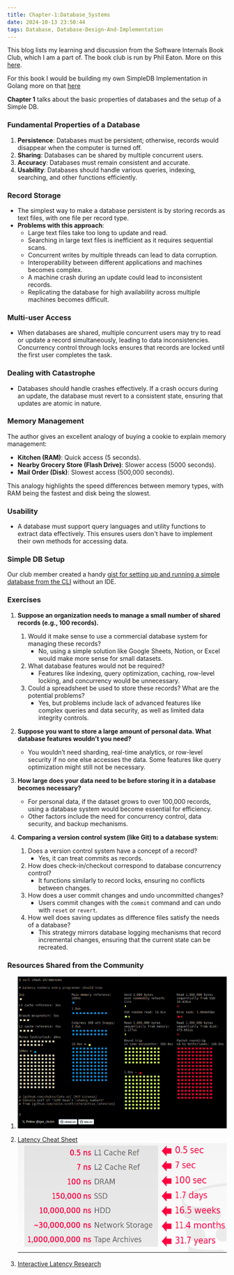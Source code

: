 ```yaml
---
title: Chapter-1:Database_Systems
date: 2024-10-13 23:50:44
tags: Database, Database-Design-And-Implementation
---
```


This blog lists my learning and discussion from the Software Internals Book Club, which I am a part of. The book club is run by Phil Eaton. More on this [here](https://eatonphil.com/2024-database-design-and-implementation.html).

For this book I would be building my own SimpleDB Implementation in Golang more on that [here](https://github.com/NIKU-SINGH/simpleDB)

**Chapter 1** talks about the basic properties of databases and the setup of a Simple DB.

### Fundamental Properties of a Database

1. **Persistence**: Databases must be persistent; otherwise, records would disappear when the computer is turned off.
2. **Sharing**: Databases can be shared by multiple concurrent users.
3. **Accuracy**: Databases must remain consistent and accurate.
4. **Usability**: Databases should handle various queries, indexing, searching, and other functions efficiently.

### Record Storage

- The simplest way to make a database persistent is by storing records as text files, with one file per record type.
- **Problems with this approach**:
  - Large text files take too long to update and read.
  - Searching in large text files is inefficient as it requires sequential scans.
  - Concurrent writes by multiple threads can lead to data corruption.
  - Interoperability between different applications and machines becomes complex.
  - A machine crash during an update could lead to inconsistent records.
  - Replicating the database for high availability across multiple machines becomes difficult.

### Multi-user Access

- When databases are shared, multiple concurrent users may try to read or update a record simultaneously, leading to data inconsistencies. Concurrency control through locks ensures that records are locked until the first user completes the task.

### Dealing with Catastrophe

- Databases should handle crashes effectively. If a crash occurs during an update, the database must revert to a consistent state, ensuring that updates are atomic in nature.

### Memory Management

The author gives an excellent analogy of buying a cookie to explain memory management:

- **Kitchen (RAM)**: Quick access (5 seconds).
- **Nearby Grocery Store (Flash Drive)**: Slower access (5000 seconds).
- **Mail Order (Disk)**: Slowest access (500,000 seconds).

This analogy highlights the speed differences between memory types, with RAM being the fastest and disk being the slowest.

### Usability

- A database must support query languages and utility functions to extract data effectively. This ensures users don't have to implement their own methods for accessing data.

### Simple DB Setup

Our club member created a handy [gist for setting up and running a simple database from the CLI](https://gist.github.com/ankithooda/b0d624aec9b3ed2882713d59feba4b11) without an IDE.

### Exercises

1. **Suppose an organization needs to manage a small number of shared records (e.g., 100 records).**

   1. Would it make sense to use a commercial database system for managing these records?
      - No, using a simple solution like Google Sheets, Notion, or Excel would make more sense for small datasets.
   2. What database features would not be required?
      - Features like indexing, query optimization, caching, row-level locking, and concurrency would be unnecessary.
   3. Could a spreadsheet be used to store these records? What are the potential problems?
      - Yes, but problems include lack of advanced features like complex queries and data security, as well as limited data integrity controls.

2. **Suppose you want to store a large amount of personal data. What database features wouldn’t you need?**

   - You wouldn’t need sharding, real-time analytics, or row-level security if no one else accesses the data. Some features like query optimization might still not be necessary.

3. **How large does your data need to be before storing it in a database becomes necessary?**

   - For personal data, if the dataset grows to over 100,000 records, using a database system would become essential for efficiency.
   - Other factors include the need for concurrency control, data security, and backup mechanisms.

4. **Comparing a version control system (like Git) to a database system:**
   1. Does a version control system have a concept of a record?
      - Yes, it can treat commits as records.
   2. How does check-in/checkout correspond to database concurrency control?
      - It functions similarly to record locks, ensuring no conflicts between changes.
   3. How does a user commit changes and undo uncommitted changes?
      - Users commit changes with the `commit` command and can undo with `reset` or `revert`.
   4. How well does saving updates as difference files satisfy the needs of a database?
      - This strategy mirrors database logging mechanisms that record incremental changes, ensuring that the current state can be recreated.

### Resources Shared from the Community

1. ![The actual speed of reading from different storage devices](/images/Database_Design_And_Implementation/Chapter_1/latencies.png)

2. [Latency Cheat Sheet](https://cheat.sh/latencies)  
   ![speed_latencies](/images/Database_Design_And_Implementation/Chapter_1/reads.png)

3. [Interactive Latency Research](https://colin-scott.github.io/personal_website/research/interactive_latency.html)
